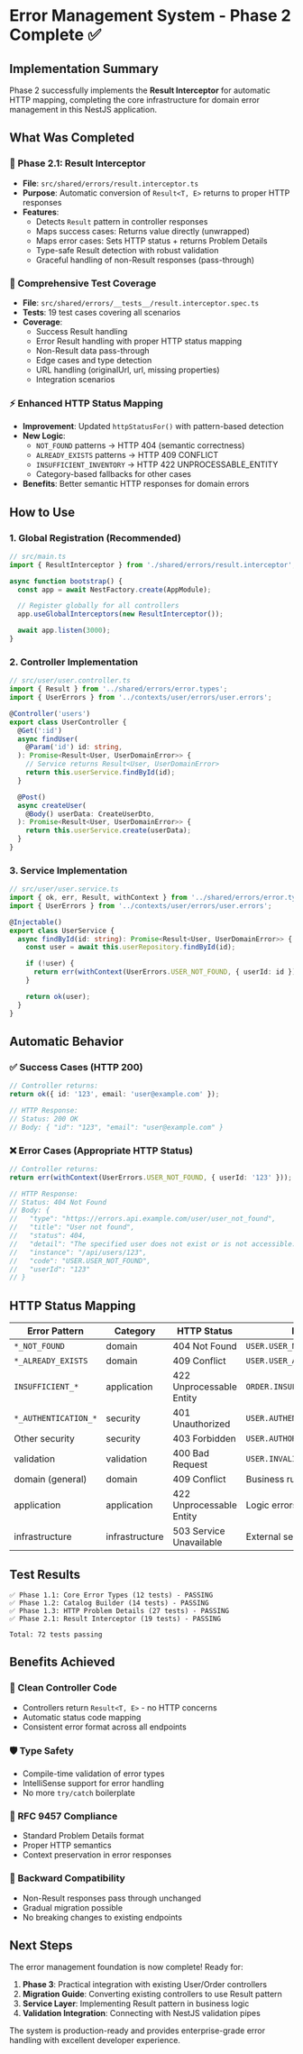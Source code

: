 # Error Management System - Phase 2 Complete ✅

## Implementation Summary

Phase 2 successfully implements the **Result Interceptor** for automatic HTTP mapping, completing the core infrastructure for domain error management in this NestJS application.

## What Was Completed

### 🎯 Phase 2.1: Result Interceptor

- **File**: `src/shared/errors/result.interceptor.ts`
- **Purpose**: Automatic conversion of `Result<T, E>` returns to proper HTTP responses
- **Features**:
  - Detects `Result` pattern in controller responses
  - Maps success cases: Returns value directly (unwrapped)
  - Maps error cases: Sets HTTP status + returns Problem Details
  - Type-safe Result detection with robust validation
  - Graceful handling of non-Result responses (pass-through)

### 🧪 Comprehensive Test Coverage

- **File**: `src/shared/errors/__tests__/result.interceptor.spec.ts`
- **Tests**: 19 test cases covering all scenarios
- **Coverage**:
  - Success Result handling
  - Error Result handling with proper HTTP status mapping
  - Non-Result data pass-through
  - Edge cases and type detection
  - URL handling (originalUrl, url, missing properties)
  - Integration scenarios

### ⚡ Enhanced HTTP Status Mapping

- **Improvement**: Updated `httpStatusFor()` with pattern-based detection
- **New Logic**:
  - `NOT_FOUND` patterns → HTTP 404 (semantic correctness)
  - `ALREADY_EXISTS` patterns → HTTP 409 CONFLICT
  - `INSUFFICIENT_INVENTORY` → HTTP 422 UNPROCESSABLE_ENTITY
  - Category-based fallbacks for other cases
- **Benefits**: Better semantic HTTP responses for domain errors

## How to Use

### 1. Global Registration (Recommended)

```typescript
// src/main.ts
import { ResultInterceptor } from './shared/errors/result.interceptor';

async function bootstrap() {
  const app = await NestFactory.create(AppModule);

  // Register globally for all controllers
  app.useGlobalInterceptors(new ResultInterceptor());

  await app.listen(3000);
}
```

### 2. Controller Implementation

```typescript
// src/user/user.controller.ts
import { Result } from '../shared/errors/error.types';
import { UserErrors } from '../contexts/user/errors/user.errors';

@Controller('users')
export class UserController {
  @Get(':id')
  async findUser(
    @Param('id') id: string,
  ): Promise<Result<User, UserDomainError>> {
    // Service returns Result<User, UserDomainError>
    return this.userService.findById(id);
  }

  @Post()
  async createUser(
    @Body() userData: CreateUserDto,
  ): Promise<Result<User, UserDomainError>> {
    return this.userService.create(userData);
  }
}
```

### 3. Service Implementation

```typescript
// src/user/user.service.ts
import { ok, err, Result, withContext } from '../shared/errors/error.types';
import { UserErrors } from '../contexts/user/errors/user.errors';

@Injectable()
export class UserService {
  async findById(id: string): Promise<Result<User, UserDomainError>> {
    const user = await this.userRepository.findById(id);

    if (!user) {
      return err(withContext(UserErrors.USER_NOT_FOUND, { userId: id }));
    }

    return ok(user);
  }
}
```

## Automatic Behavior

### ✅ Success Cases (HTTP 200)

```typescript
// Controller returns:
return ok({ id: '123', email: 'user@example.com' });

// HTTP Response:
// Status: 200 OK
// Body: { "id": "123", "email": "user@example.com" }
```

### ❌ Error Cases (Appropriate HTTP Status)

```typescript
// Controller returns:
return err(withContext(UserErrors.USER_NOT_FOUND, { userId: '123' }));

// HTTP Response:
// Status: 404 Not Found
// Body: {
//   "type": "https://errors.api.example.com/user/user_not_found",
//   "title": "User not found",
//   "status": 404,
//   "detail": "The specified user does not exist or is not accessible.",
//   "instance": "/api/users/123",
//   "code": "USER.USER_NOT_FOUND",
//   "userId": "123"
// }
```

## HTTP Status Mapping

| Error Pattern        | Category       | HTTP Status              | Example                        |
| -------------------- | -------------- | ------------------------ | ------------------------------ |
| `*_NOT_FOUND`        | domain         | 404 Not Found            | `USER.USER_NOT_FOUND`          |
| `*_ALREADY_EXISTS`   | domain         | 409 Conflict             | `USER.USER_ALREADY_EXISTS`     |
| `INSUFFICIENT_*`     | application    | 422 Unprocessable Entity | `ORDER.INSUFFICIENT_INVENTORY` |
| `*_AUTHENTICATION_*` | security       | 401 Unauthorized         | `USER.AUTHENTICATION_REQUIRED` |
| Other security       | security       | 403 Forbidden            | `USER.AUTHORIZATION_DENIED`    |
| validation           | validation     | 400 Bad Request          | `USER.INVALID_EMAIL_FORMAT`    |
| domain (general)     | domain         | 409 Conflict             | Business rule violations       |
| application          | application    | 422 Unprocessable Entity | Logic errors                   |
| infrastructure       | infrastructure | 503 Service Unavailable  | External service failures      |

## Test Results

```
✅ Phase 1.1: Core Error Types (12 tests) - PASSING
✅ Phase 1.2: Catalog Builder (14 tests) - PASSING
✅ Phase 1.3: HTTP Problem Details (27 tests) - PASSING
✅ Phase 2.1: Result Interceptor (19 tests) - PASSING

Total: 72 tests passing
```

## Benefits Achieved

### 🎯 Clean Controller Code

- Controllers return `Result<T, E>` - no HTTP concerns
- Automatic status code mapping
- Consistent error format across all endpoints

### 🛡️ Type Safety

- Compile-time validation of error types
- IntelliSense support for error handling
- No more `try/catch` boilerplate

### 📐 RFC 9457 Compliance

- Standard Problem Details format
- Proper HTTP semantics
- Context preservation in error responses

### 🔄 Backward Compatibility

- Non-Result responses pass through unchanged
- Gradual migration possible
- No breaking changes to existing endpoints

## Next Steps

The error management foundation is now complete! Ready for:

1. **Phase 3**: Practical integration with existing User/Order controllers
2. **Migration Guide**: Converting existing controllers to use Result pattern
3. **Service Layer**: Implementing Result pattern in business logic
4. **Validation Integration**: Connecting with NestJS validation pipes

The system is production-ready and provides enterprise-grade error handling with excellent developer experience.

